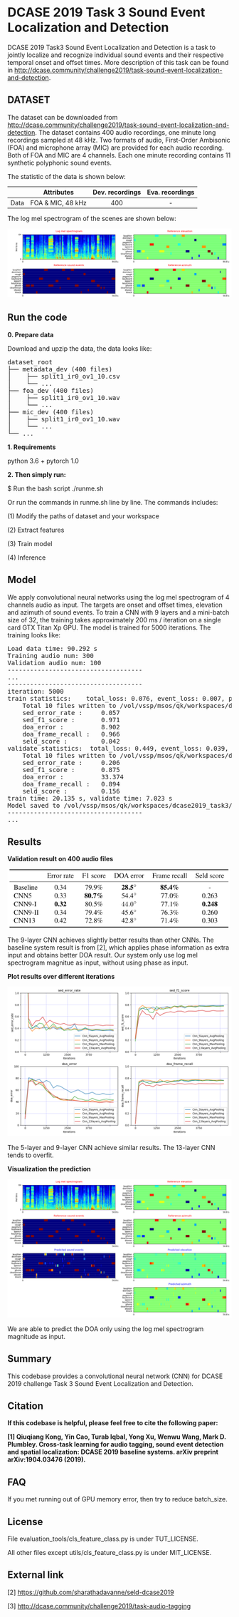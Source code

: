 # DCASE 2019 Task 3 Sound Event Localization and Detection

DCASE 2019 Task3 Sound Event Localization and Detection is a task to jointly localize and recognize individual sound events and their respective temporal onset and offset times. More description of this task can be found in http://dcase.community/challenge2019/task-sound-event-localization-and-detection.

## DATASET
The dataset can be downloaded from http://dcase.community/challenge2019/task-sound-event-localization-and-detection. The dataset contains 400 audio recordings, one minute long recordings sampled at 48 kHz. Two formats of audio, First-Order Ambisonic (FOA) and microphone array (MIC) are provided for each audio recording. Both of FOA and MIC are 4 channels. Each one minute recording contains 11 synthetic polyphonic sound events. 

The statistic of the data is shown below:

|      |     Attributes    | Dev. recordings | Eva. recordings |
|:----:|:-----------------:|:---------------:|:---------------:|
| Data | FOA & MIC, 48 kHz |       400       |        -        |

The log mel spectrogram of the scenes are shown below:

<img src="appendixes/split1_ir0_ov1_1_ref.png">

## Run the code

**0. Prepare data** 

Download and upzip the data, the data looks like:

<pre>
dataset_root
├── metadata_dev (400 files)
│    ├── split1_ir0_ov1_10.csv
│    └── ...
├── foa_dev (400 files)
│    ├── split1_ir0_ov1_10.wav
│    └── ...
├── mic_dev (400 files)
│    ├── split1_ir0_ov1_10.wav
│    └── ...
└── ...
</pre>

**1. Requirements** 

python 3.6 + pytorch 1.0

**2. Then simply run:**

$ Run the bash script ./runme.sh

Or run the commands in runme.sh line by line. The commands includes:

(1) Modify the paths of dataset and your workspace

(2) Extract features

(3) Train model

(4) Inference

## Model
We apply convolutional neural networks using the log mel spectrogram of 4 channels audio as input. The targets are onset and offset times, elevation and azimuth of sound events. To train a CNN with 9 layers and a mini-batch size of 32, the training takes approximately 200 ms / iteration on a single card GTX Titan Xp GPU. The model is trained for 5000 iterations. The training looks like:

<pre>
Load data time: 90.292 s
Training audio num: 300
Validation audio num: 100
------------------------------------
...
------------------------------------
iteration: 5000
train statistics:    total_loss: 0.076, event_loss: 0.007, position_loss: 0.069
    Total 10 files written to /vol/vssp/msos/qk/workspaces/dcase2019_task3/_temp/submissions/main/Cnn_9layers_foa_dev_logmel_64frames_64melbins
    sed_error_rate :     0.057
    sed_f1_score :       0.971
    doa_error :          8.902
    doa_frame_recall :   0.966
    seld_score :         0.042
validate statistics:  total_loss: 0.449, event_loss: 0.039, position_loss: 0.409
    Total 10 files written to /vol/vssp/msos/qk/workspaces/dcase2019_task3/_temp/submissions/main/Cnn_9layers_foa_dev_logmel_64frames_64melbins
    sed_error_rate :     0.206
    sed_f1_score :       0.875
    doa_error :          33.374
    doa_frame_recall :   0.894
    seld_score :         0.156
train time: 20.135 s, validate time: 7.023 s
Model saved to /vol/vssp/msos/qk/workspaces/dcase2019_task3/models/main/Cnn_9layers_foa_dev_logmel_64frames_64melbins/holdout_fold=1/md_5000_iters.pth
------------------------------------
...
</pre>

## Results

**Validation result on 400 audio files**

<img src="appendixes/results.png" width="500">

The 9-layer CNN achieves slightly better results than other CNNs. The baseline system result is from [2], which applies phase information as extra input and obtains better DOA result. Our system only use log mel spectrogram magnitue as input, without using phase as input. 

**Plot results over different iterations**

<img src="appendixes/fold1_plot.png">

The 5-layer and 9-layer CNN achieve similar results. The 13-layer CNN tends to overfit. 

**Visualization the prediction**

<img src="appendixes/split1_ir0_ov1_1_pred.png">

We are able to predict the DOA only using the log mel spectrogram magnitude as input. 

## Summary
This codebase provides a convolutional neural network (CNN) for DCASE 2019 challenge Task 3 Sound Event Localization and Detection. 

## Citation

**If this codebase is helpful, please feel free to cite the following paper:**

**[1] Qiuqiang Kong, Yin Cao, Turab Iqbal, Yong Xu, Wenwu Wang, Mark D. Plumbley. Cross-task learning for audio tagging, sound event detection and spatial localization: DCASE 2019 baseline systems. arXiv preprint arXiv:1904.03476 (2019).**

## FAQ
If you met running out of GPU memory error, then try to reduce batch_size. 

## License
File evaluation_tools/cls_feature_class.py is under TUT_LICENSE. 

All other files except utils/cls_feature_class.py is under MIT_LICENSE. 

## External link

[2] https://github.com/sharathadavanne/seld-dcase2019

[3] http://dcase.community/challenge2019/task-audio-tagging
